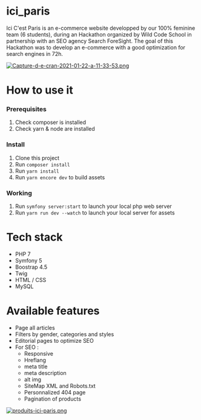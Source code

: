 # ici_paris

Ici C'est Paris is an e-commerce website developped by our 100% feminine team (6 students), during an Hackathon organized by Wild Code School in partnership with an SEO agency Search ForeSight.
The goal of this Hackathon was to develop an e-commerce with a good optimization for search engines in 72h. 

[![Capture-d-e-cran-2021-01-22-a-11-33-53.png](https://i.postimg.cc/MZCs557R/Capture-d-e-cran-2021-01-22-a-11-33-53.png)](https://postimg.cc/JtQc4bd4)

# How to use it 

### Prerequisites

1. Check composer is installed
2. Check yarn & node are installed

### Install

1. Clone this project
2. Run `composer install`
3. Run `yarn install`
4. Run `yarn encore dev` to build assets

### Working

1. Run `symfony server:start` to launch your local php web server
2. Run `yarn run dev --watch` to launch your local server for assets

# Tech stack

* PHP 7
* Symfony 5
* Boostrap 4.5
* Twig
* HTML / CSS
* MySQL

# Available features

* Page all articles 
* Filters by gender, categories and styles
* Editorial pages to optimize SEO
* For SEO : 
    * Responsive
    * Hreflang
    * meta title
    * meta description
    * alt img
    * SiteMap XML and Robots.txt
    * Personnalized 404 page
    * Pagination of products

[![produits-ici-paris.png](https://i.postimg.cc/nrDHq2vT/produits-ici-paris.png)](https://postimg.cc/xN9D2Kpb)